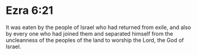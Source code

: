 # Ezra 6:21

It was eaten by the people of Israel who had returned from exile, and also by every one who had joined them and separated himself from the uncleanness of the peoples of the land to worship the Lord, the God of Israel.
